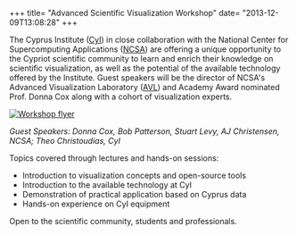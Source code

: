 +++
title=  "Advanced Scientific Visualization Workshop"
date=   "2013-12-09T13:08:28"
+++

The Cyprus Institute ([CyI](http://www.cyi.ac.cy)) in close collaboration with the National Center for Supercomputing Applications ([NCSA](http://www.ncsa.illinois.edu/)) are offering a unique opportunity to the Cypriot scientific community to learn and enrich their knowledge on scientific visualization, as well as the potential of the available technology offered by the Institute. Guest speakers will be the director of NCSA's Advanced Visualization Laboratory ([AVL](http://avl.ncsa.illinois.edu/)) and Academy Award nominated Prof. Donna Cox along with a cohort of visualization experts.

[![Workshop flyer](/img/Flyer_med.png "Flyer")](/img/Flyer_med.png) 

*Guest Speakers: Donna Cox, Bob Patterson, Stuart Levy, AJ Christensen, NCSA; Theo Christoudias, CyI*

Topics covered through lectures and hands-on sessions:

- Introduction to visualization concepts and open-source tools 
- Introduction to the available technology at CyI
- Demonstration of practical application based on Cyprus data
- Hands-on experience on CyI equipment

Open to the scientific community, students and professionals.

